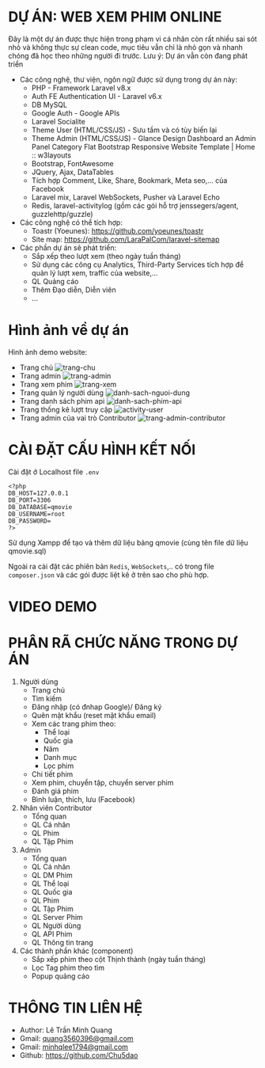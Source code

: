 # DỰ ÁN: WEB XEM PHIM ONLINE
Đây là một dự án được thực hiện trong phạm vi cá nhân còn rất nhiều sai sót nhỏ và không thực sự clean code, mục tiêu vẫn chỉ là nhỏ gọn và nhanh chóng đã học theo những người đi trước. Lưu ý: Dự án vẫn còn đang phát triển
- Các công nghệ, thư viện, ngôn ngữ được sử dụng trong dự án này:
    + PHP - Framework Laravel v8.x
    + Auth FE Authentication UI - Laravel v6.x
	+ DB MySQL
    + Google Auth - Google APIs
    + Laravel Socialite
    + Theme User (HTML/CSS/JS) - Sưu tầm và có tùy biến lại
    + Theme Admin (HTML/CSS/JS) - Glance Design Dashboard an Admin Panel Category Flat Bootstrap Responsive
      Website Template | Home :: w3layouts
    + Bootstrap, FontAwesome
    + JQuery, Ajax, DataTables
    + Tích hợp Comment, Like, Share, Bookmark, Meta seo,... của Facebook
    + Laravel mix, Laravel WebSockets, Pusher và Laravel Echo
    + Redis, laravel-activitylog (gồm các gói hỗ trợ jenssegers/agent, guzzlehttp/guzzle)
- Các công nghệ có thể tích hợp:
    + Toastr (Yoeunes): https://github.com/yoeunes/toastr
    + Site map: https://github.com/LaraPalCom/laravel-sitemap
- Các phần dự án sẽ phát triển:
    + Sắp xếp theo lượt xem (theo ngày tuần tháng)
    + Sử dụng các công cụ Analytics, Third-Party Services tích hợp để quản lý lượt xem, traffic của website,...
    + QL Quảng cáo
    + Thêm Đạo diễn, Diễn viên
    + ...
# Hình ảnh về dự án
Hình ảnh demo website:
- Trang chủ
![trang-chu](https://github.com/user-attachments/assets/f4e03bc0-b025-48b6-a69e-ced802143e4c)
- Trang admin
![trang-admin](https://github.com/user-attachments/assets/c93303b9-7c4f-4023-9f81-16d4358a7412)
- Trang xem phim
![trang-xem](https://github.com/user-attachments/assets/52b76565-2bb7-40c6-87c9-b86a6e020508)
- Trang quản lý người dùng
![danh-sach-nguoi-dung](https://github.com/user-attachments/assets/59adefe5-adcf-441f-9e1f-635a6fd4ac8b)
- Trang danh sách phim api
![danh-sach-phim-api](https://github.com/user-attachments/assets/671c5e2c-47d8-43a2-ba8f-9939cdb926a5)
- Trang thống kê lượt truy cập
![activity-user](https://github.com/user-attachments/assets/ad71146f-dec7-41c7-b62b-eeeca87ded78)
- Trang admin của vai trò Contributor
![trang-admin-contributor](https://github.com/user-attachments/assets/9d4906e5-b5e9-4379-9f57-89e50bb7e591)

# CÀI ĐẶT CẤU HÌNH KẾT NỐI
Cài đặt ở Localhost file ```.env```
```
<?php
DB_HOST=127.0.0.1
DB_PORT=3306
DB_DATABASE=qmovie
DB_USERNAME=root
DB_PASSWORD=
?>
```
Sử dụng Xampp để tạo và thêm dữ liệu bảng qmovie (cùng tên file dữ liệu qmovie.sql)

Ngoài ra cài đặt các phiên bản ```Redis```, ```WebSockets```,.. có trong file ```composer.json``` và các gói được liệt kê ở trên sao cho phù hợp.

# VIDEO DEMO


# PHÂN RÃ CHỨC NĂNG TRONG DỰ ÁN
1. Người dùng
    - Trang chủ
    - Tìm kiếm
    - Đăng nhập (có đnhap Google)/ Đăng ký
    - Quên mật khẩu (reset mật khẩu email)
    - Xem các trang phim theo:
        + Thể loại
        + Quốc gia
        + Năm
        + Danh mục
        + Lọc phim
    - Chi tiết phim
    - Xem phim, chuyển tập, chuyển server phim
    - Đánh giá phim
    - Bình luận, thích, lưu (Facebook)
2. Nhân viên Contributor
    - Tổng quan
    - QL Cá nhân
    - QL Phim
    - QL Tập Phim
3. Admin
    - Tổng quan
    - QL Cá nhân
    - QL DM Phim
    - QL Thể loại
    - QL Quốc gia
    - QL Phim
    - QL Tập Phim
    - QL Server Phim
    - QL Người dùng
    - QL API Phim
    - QL Thông tin trang
4. Các thành phần khác (component)
    - Sắp xếp phim theo cột Thịnh thành (ngày tuần tháng)
    - Lọc Tag phim theo tìm 
    - Popup quảng cáo

# THÔNG TIN LIÊN HỆ
- Author: Lê Trần Minh Quang
- Gmail: quang3560396@gmail.com
- Gmail: minhqlee1794@gmail.com
- Github: https://github.com/Chu5dao


